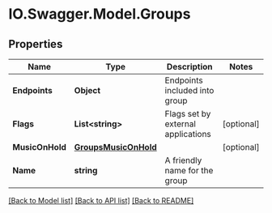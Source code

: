 # IO.Swagger.Model.Groups
## Properties

Name | Type | Description | Notes
------------ | ------------- | ------------- | -------------
**Endpoints** | **Object** | Endpoints included into group | 
**Flags** | **List&lt;string&gt;** | Flags set by external applications | [optional] 
**MusicOnHold** | [**GroupsMusicOnHold**](GroupsMusicOnHold.md) |  | [optional] 
**Name** | **string** | A friendly name for the group | 

[[Back to Model list]](../README.md#documentation-for-models) [[Back to API list]](../README.md#documentation-for-api-endpoints) [[Back to README]](../README.md)

